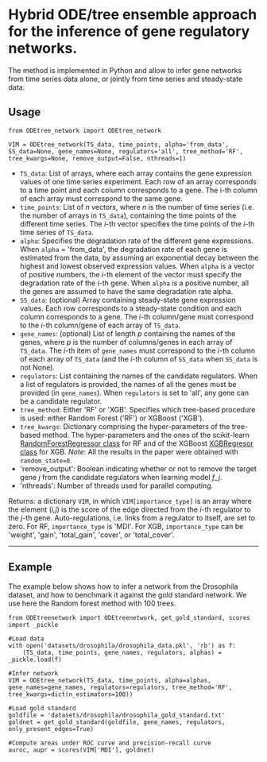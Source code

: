 # Hybrid ODE/tree ensemble approach for the inference of gene regulatory networks.

The method is implemented in Python and allow to infer gene networks from time series data alone, or jointly from time series and steady-state data.

## Usage

```
from ODEtree_network import ODEtree_network

VIM = ODEtree_network(TS_data, time_points, alpha='from_data', SS_data=None, gene_names=None, regulators='all', tree_method='RF', tree_kwargs=None, remove_output=False, nthreads=1)
```
- `TS_data`: List of arrays, where each array contains the gene expression values of one time series experiment. Each row of an array corresponds to a time point and each column corresponds to a gene. The i-th column of each array must correspond to the same gene.
- `time_points`: List of *n* vectors, where *n* is the number of time series (i.e. the number of arrays in `TS_data`), containing the time points of the different time series. The *i*-th vector specifies the time points of the *i*-th time series of `TS_data`.
- `alpha`: Specifies the degradation rate of the different gene expressions. When `alpha` = 'from_data', the degradation rate of each gene is estimated from the data, by assuming an exponential decay between the highest and lowest observed expression values. When `alpha` is a vector of positive numbers, the *i*-th element of the vector must specify the degradation rate of the *i*-th gene. When `alpha` is a positive number, all the genes are assumed to have the same degradation rate alpha.
- `SS_data`: (optional) Array containing steady-state gene expression values. Each row corresponds to a steady-state condition and each column corresponds to a gene. The *i*-th column/gene must correspond to the *i*-th column/gene of each array of `TS_data`.
- `gene_names`: (optional) List of length *p* containing the names of the genes, where *p* is the number of columns/genes in each array of `TS_data`. The *i*-th item of `gene_names` must correspond to the *i*-th column of each array of `TS_data` (and the *i*-th column of `SS_data` when `SS_data` is not None).
- `regulators`: List containing the names of the candidate regulators. When a list of regulators is provided, the names of all the genes must be provided (in `gene_names`). When `regulators` is set to 'all', any gene can be a candidate regulator.
- `tree_method`: Either 'RF' or 'XGB'. Specifies which tree-based procedure is used: either Random Forest ('RF') or XGBoost ('XGB').
- `tree_kwargs`: Dictionary comprising the hyper-parameters of the tree-based method. The hyper-parameters and the ones of the scikit-learn [RandomForestRegressor class](https://scikit-learn.org/stable/modules/generated/sklearn.ensemble.RandomForestRegressor.html) for RF and of the XGBoost [XGBRegresor class](https://xgboost.readthedocs.io/en/latest/python/python_api.html) for XGB. *Note*: All the results in the paper were obtained with `random_state=0`.
- 'remove_output': Boolean indicating whether or not to remove the target gene *j* from the candidate regulators when learning model *f_j*.
- 'nthreads': Number of threads used for parallel computing. 

Returns: a dictionary `VIM`, in which `VIM[importance_type]` is an array where the element (*i,j*) is the score of the edge directed from the *i*-th regulator to the *j*-th gene. 
Auto-regulations, i.e. links from a regulator to itself, are set to zero.
For RF, `importance_type` is 'MDI'.
For XGB, `importance_type` can be 'weight', 'gain', 'total_gain', 'cover', or 'total_cover'.

---

## Example

The example below shows how to infer a network from the Drosophila dataset, and how to benchmark it against the gold standard network. We use here the Random forest method with 100 trees.

```
from ODEtreenetwork import ODEtreenetwork, get_gold_standard, scores
import _pickle

#Load data
with open('datasets/drosophila/drosophila_data.pkl', 'rb') as f:
	(TS_data, time_points, gene_names, regulators, alphas) = _pickle.load(f)

#Infer network
VIM = ODEtree_network(TS_data, time_points, alpha=alphas, gene_names=gene_names, regulators=regulators, tree_method='RF', tree_kwargs=dict(n_estimators=100))

#Load gold standard
goldfile = 'datasets/drosophila/drosophila_gold_standard.txt'
goldnet = get_gold_standard(goldfile, gene_names, regulators, only_present_edges=True)

#Compute areas under ROC curve and precision-recall curve
auroc, aupr = scores(VIM['MDI'], goldnet)
```
